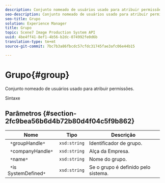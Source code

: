 ```yaml
---
description: Conjunto nomeado de usuários usado para atribuir permissões.
seo-description: Conjunto nomeado de usuários usado para atribuir permissões.
seo-title: Grupo
solution: Experience Manager
title: Grupo
topic: Scene7 Image Production System API
uuid: 4be4ff41-8ef1-4b56-b2dc-074992fe0d6b
translation-type: tm+mt
source-git-commit: 7bc7b3a86fbcdc57cfdc31745fae3afc06e44b15

---
```



# Grupo{#group}

Conjunto nomeado de usuários usado para atribuir permissões.

Sintaxe

## Parâmetros {#section-2fc9bea56b6d4b72b80d4f04c5f9b862}

| Nome | Tipo | Descrição |
|---|---|---|
| ` *`groupHandle`*` | `xsd:string` | Identificador de grupo. |
| ` *`companyHandle`*` | `xsd:string` | Alça da Empresa. |
| ` *`name`*` | `xsd:string` | Nome do grupo. |
| ` *`is SystemDefined`*` | `xsd:string` | Se o grupo é definido pelo sistema. |

